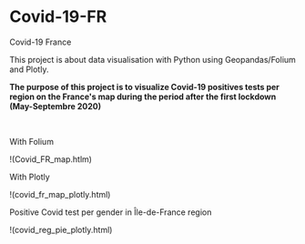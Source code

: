 # Covid-19-FR
 Covid-19 France

This project is about data visualisation with Python using Geopandas/Folium and Plotly.

**The purpose of this project is to visualize Covid-19 positives tests per region on the France's map during the period after the first lockdown (May-Septembre 2020)**

<br>

With Folium

!(Covid_FR_map.htlm)

With Plotly

!(covid_fr_map_plotly.html)

Positive Covid test per gender in Île-de-France region

!(covid_reg_pie_plotly.html)
